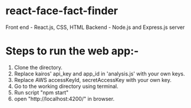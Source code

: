 # react-face-fact-finder
Front end - React.js, CSS, HTML
Backend - Node.js and Express.js server

# Steps to run the web app:-
1. Clone the directory.
2. Replace kairos' api_key and app_id in 'analysis.js' with your own keys. 
3. Replace AWS accessKeyId, secretAccessKey with your own key.
2. Go to the working directory using terminal.
3. Run script "npm start"
4. open "http://localhost:4200/" in browser.
